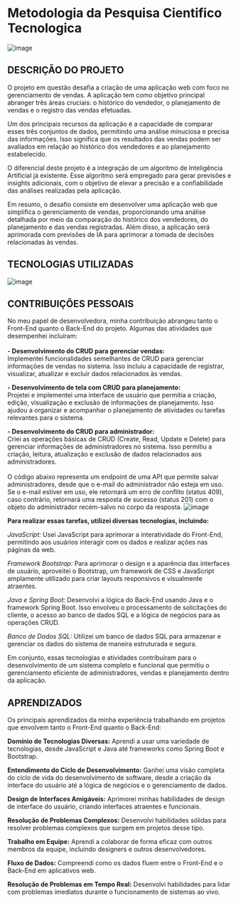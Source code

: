 # Metodologia da Pesquisa Cientifico Tecnologica

![image](https://github.com/larissasouz/Bertoti/assets/102266928/a40ad081-cf92-4932-8035-a582fa4d0e00)


## DESCRIÇÃO DO PROJETO
O projeto em questão desafia a criação de uma aplicação web com foco no gerenciamento de vendas. A aplicação tem como objetivo principal abranger três áreas cruciais: o histórico do vendedor, o planejamento de vendas e o registro das vendas efetuadas.

Um dos principais recursos da aplicação é a capacidade de comparar esses três conjuntos de dados, permitindo uma análise minuciosa e precisa das informações. Isso significa que os resultados das vendas podem ser avaliados em relação ao histórico dos vendedores e ao planejamento estabelecido.

O diferencial deste projeto é a integração de um algoritmo de Inteligência Artificial já existente. Esse algoritmo será empregado para gerar previsões e insights adicionais, com o objetivo de elevar a precisão e a confiabilidade das análises realizadas pela aplicação.

Em resumo, o desafio consiste em desenvolver uma aplicação web que simplifica o gerenciamento de vendas, proporcionando uma análise detalhada por meio da comparação do histórico dos vendedores, do planejamento e das vendas registradas. Além disso, a aplicação será aprimorada com previsões de IA para aprimorar a tomada de decisões relacionadas às vendas.

## TECNOLOGIAS UTILIZADAS

![image](https://github.com/larissasouz/Bertoti/assets/102266928/27dcc3bc-1708-4d58-97c1-11b31ff9af77)


## CONTRIBUIÇÕES PESSOAIS
No meu papel de desenvolvedora, minha contribuição abrangeu tanto o Front-End quanto o Back-End do projeto. Algumas das atividades que desempenhei incluíram:<br>
<br>
<b> - Desenvolvimento do CRUD para gerenciar vendas: </b><br>
Implementei funcionalidades semelhantes de CRUD para gerenciar informações de vendas no sistema. Isso incluiu a capacidade de registrar, visualizar, atualizar e excluir dados relacionados às vendas.<br>

<b> - Desenvolvimento de tela com CRUD para planejamento: </b><br>
Projetei e implementei uma interface de usuário que permitia a criação, edição, visualização e exclusão de informações de planejamento. Isso ajudou a organizar e acompanhar o planejamento de atividades ou tarefas relevantes para o sistema.<br>

<b> - Desenvolvimento do CRUD para administrador: </b><br>
Criei as operações básicas de CRUD (Create, Read, Update e Delete) para gerenciar informações de administradores no sistema. Isso permitiu a criação, leitura, atualização e exclusão de dados relacionados aos administradores.<br>
 <br>
O código abaixo representa um endpoint de uma API que permite salvar administradores, desde que o e-mail do administrador não esteja em uso. Se o e-mail estiver em uso, ele retornará um erro de conflito (status 409), caso contrário, retornará uma resposta de sucesso (status 201) com o objeto do administrador recém-salvo no corpo da resposta.
![image](https://github.com/larissasouz/Bertoti/assets/102266928/b9a812bc-9a7c-4886-9b0e-8670da256d74)


<b>Para realizar essas tarefas, utilizei diversas tecnologias, incluindo:</b>

<i>JavaScript:</i> Usei JavaScript para aprimorar a interatividade do Front-End, permitindo aos usuários interagir com os dados e realizar ações nas páginas da web.

<i>Framework Bootstrap:</i> Para aprimorar o design e a aparência das interfaces de usuário, aproveitei o Bootstrap, um framework de CSS e JavaScript amplamente utilizado para criar layouts responsivos e visualmente atraentes.

<i>Java e Spring Boot:</i> Desenvolvi a lógica do Back-End usando Java e o framework Spring Boot. Isso envolveu o processamento de solicitações do cliente, o acesso ao banco de dados SQL e a lógica de negócios para as operações CRUD.

<i>Banco de Dados SQL:</i> Utilizei um banco de dados SQL para armazenar e gerenciar os dados do sistema de maneira estruturada e segura.

Em conjunto, essas tecnologias e atividades contribuíram para o desenvolvimento de um sistema completo e funcional que permitiu o gerenciamento eficiente de administradores, vendas e planejamento dentro da aplicação.

## APRENDIZADOS
Os principais aprendizados da minha experiência trabalhando em projetos que envolvem tanto o Front-End quanto o Back-End: <br>

<b>Domínio de Tecnologias Diversas:</b> Aprendi a usar uma variedade de tecnologias, desde JavaScript e Java até frameworks como Spring Boot e Bootstrap.<br>

<b>Entendimento do Ciclo de Desenvolvimento:</b> Ganhei uma visão completa do ciclo de vida do desenvolvimento de software, desde a criação da interface do usuário até a lógica de negócios e o gerenciamento de dados.<br>

<b>Design de Interfaces Amigáveis:</b> Aprimorei minhas habilidades de design de interface do usuário, criando interfaces atraentes e funcionais.<br>

<b>Resolução de Problemas Complexos:</b> Desenvolvi habilidades sólidas para resolver problemas complexos que surgem em projetos desse tipo.<br>

<b>Trabalho em Equipe:</b> Aprendi a colaborar de forma eficaz com outros membros da equipe, incluindo designers e outros desenvolvedores.<br>

<b>Fluxo de Dados:</b> Compreendi como os dados fluem entre o Front-End e o Back-End em aplicativos web.<br>

<b>Resolução de Problemas em Tempo Real:</b> Desenvolvi habilidades para lidar com problemas imediatos durante o funcionamento de sistemas ao vivo.<br>

